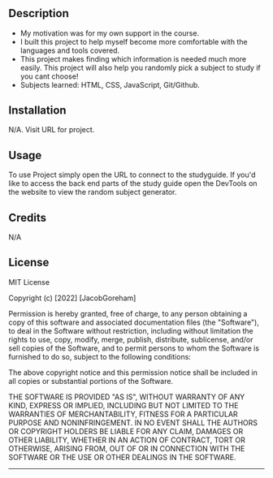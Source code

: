 # <Course-Prework-Studyguide>

## Description

- My motivation was for my own support in the course.
- I built this project to help myself become more comfortable with the languages and tools covered.
- This project makes finding which information is needed much more easily. This project will also help you randomly pick a subject to study if you cant choose!
- Subjects learned: HTML, CSS, JavaScript, Git/Github.

## Installation

N/A. Visit URL for project.

## Usage

To use Project simply open the URL to connect to the studyguide. If you'd like to access the back end parts of the study guide open the DevTools on the website to view the random subject generator.

## Credits

N/A

## License

MIT License

Copyright (c) [2022] [JacobGoreham]

Permission is hereby granted, free of charge, to any person obtaining a copy
of this software and associated documentation files (the "Software"), to deal
in the Software without restriction, including without limitation the rights
to use, copy, modify, merge, publish, distribute, sublicense, and/or sell
copies of the Software, and to permit persons to whom the Software is
furnished to do so, subject to the following conditions:

The above copyright notice and this permission notice shall be included in all
copies or substantial portions of the Software.

THE SOFTWARE IS PROVIDED "AS IS", WITHOUT WARRANTY OF ANY KIND, EXPRESS OR
IMPLIED, INCLUDING BUT NOT LIMITED TO THE WARRANTIES OF MERCHANTABILITY,
FITNESS FOR A PARTICULAR PURPOSE AND NONINFRINGEMENT. IN NO EVENT SHALL THE
AUTHORS OR COPYRIGHT HOLDERS BE LIABLE FOR ANY CLAIM, DAMAGES OR OTHER
LIABILITY, WHETHER IN AN ACTION OF CONTRACT, TORT OR OTHERWISE, ARISING FROM,
OUT OF OR IN CONNECTION WITH THE SOFTWARE OR THE USE OR OTHER DEALINGS IN THE
SOFTWARE.

---
